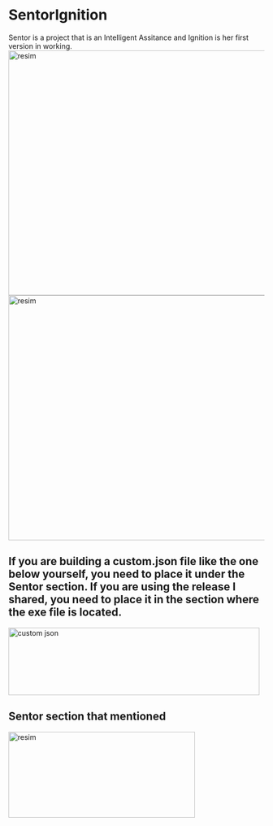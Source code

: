 # SentorIgnition
Sentor is a project that is an Intelligent Assitance and Ignition is her first version in working.
<img width="602" height="482" alt="resim" src="https://github.com/user-attachments/assets/79fa6e90-25be-4864-b3bc-eb79c1af93d0" />
<img width="602" height="482" alt="resim" src="https://github.com/user-attachments/assets/03919a2d-c4c2-4ee1-b86a-e85b1e9119f6" />

## If you are building a custom.json file like the one below yourself, you need to place it under the Sentor section. If you are using the release I shared, you need to place it in the section where the exe file is located.
<img width="494" height="133" alt="custom json" src="https://github.com/user-attachments/assets/a6d83eda-35b2-45af-b83d-f1a7fbe2a5ab" />

## Sentor section that mentioned
<img width="367" height="169" alt="resim" src="https://github.com/user-attachments/assets/ee31789e-c585-4300-950c-6a2c0f16af37" />
